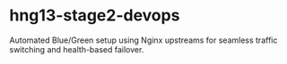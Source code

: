 # hng13-stage2-devops
Automated Blue/Green setup using Nginx upstreams for seamless traffic switching and health-based failover.
